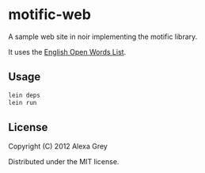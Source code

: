 # motific-web

A sample web site in noir implementing the motific library.

It uses the [English Open Words List](http://dreamsteep.com/projects/the-english-open-word-list.html "EOWL").

## Usage

```bash
lein deps
lein run
```

## License

Copyright (C) 2012 Alexa Grey

Distributed under the MIT license.